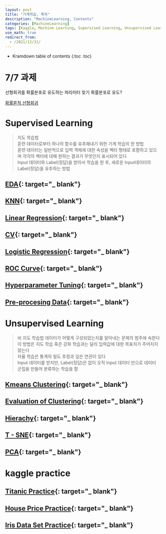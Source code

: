 ```yaml
---
layout: post
title: "기계학습, 목차"
description: "MachineLearning, Contents"
categories: [MachineLearning]
tags: [Kaggle, Machine Learning, Supervised Learning, Unsupervised Learning, EDA, KNN, Regression, CV, ROC Curve, Hyperparameter Tuning, Pre-procesing Data, Kmeans Clustering, Standardizaion, Hierachy, T-SNE, PCA]
use_math: true
redirect_from:
  - /2021/12/31/
---
```


* Kramdown table of contents
{:toc .toc}           
                   

# 7/7 과제    
선형회귀를 확률분포로 유도하는 파라미터 찾기
확률분포로 유도?     

[확률론적 선형회귀](https://datascienceschool.net/03%20machine%20learning/05.01%20%ED%99%95%EB%A5%A0%EB%A1%A0%EC%A0%81%20%EC%84%A0%ED%98%95%20%ED%9A%8C%EA%B7%80%EB%AA%A8%ED%98%95.html#id3)

# Supervised Learning    
> 지도 학습법     
> 훈련 데이터로부터 하나의 함수를 유추해내기 위한 기계 학습의 한 방법     
> 훈련 데이터는 일반적으로 입력 객체에 대한 속성을 벡터 형태로 포함하고 있으며 각각의 벡터에 대해 원하는 결과가 무엇인지 표시되어 있다    
> Input 데이터와 Label(정답)을 받아서 학습을 한 후, 새로운 Input데이터의 Label(정답)을 유추하는 방법    

## [EDA](https://aristohyun.github.io/blog/2021/06/17/EDA/){: target="_ blank"}    

## [KNN](https://aristohyun.github.io/blog/2021/06/18/KNN/){: target="_ blank"}    

## [Linear Regression](https://aristohyun.github.io/blog/2021/06/25/Linear-Regression/){: target="_ blank"}    

## [CV](https://aristohyun.github.io/blog/2021/06/26/Cross-Validation/){: target="_ blank"}    

## [Logistic Regression](https://aristohyun.github.io/blog/2021/07/01/Logistic-Regression/){: target="_ blank"}

## [ROC Curve](https://aristohyun.github.io/blog/2021/07/02/ROC-Curve/){: target="_ blank"}    

## [Hyperparameter Tuning](https://aristohyun.github.io/blog/2021/07/03/Hyperparameter-Tuning/){: target="_ blank"}    

## [Pre-procesing Data](https://aristohyun.github.io/blog/2021/07/08/Pre-Processing-data/){: target="_ blank"}    


# Unsupervised Learning    
> 비 지도 학습법
> 데이터가 어떻게 구성되었는지를 알아내는 문제의 범주에 속한다   
> 이 방법은 지도 학습 혹은 강화 학습과는 달리 입력값에 대한 목표치가 주어지지 않는다     
> 자율 학습은 통계의 밀도 추정과 깊은 연관이 있다    
> Input 데이터를 받지만, Label(정답)은 없이 오직 Input 데이터 만으로 데이터 군집을 만들어 분류하는 학습을 함    

## [Kmeans Clustering](https://aristohyun.github.io/blog/2021/07/09/KMEANS/){: target="_ blank"}    

## [Evaluation of Clustering](https://aristohyun.github.io/blog/2021/07/18/Evaluation-of-Clustering/){: target="_ blank"}    

## [Hierachy](https://aristohyun.github.io/blog/2021/07/25/Hierachy/){: target="_ blank"}    

## [T - SNE](https://aristohyun.github.io/blog/2021/07/26/T-SNE/){: target="_ blank"}    

## [PCA](https://aristohyun.github.io/blog/2021/07/31/PCA/){: target="_ blank"}    


# kaggle practice    

## [Titanic Practice](https://aristohyun.github.io/blog/2021/06/19/Titanic/){: target="_ blank"}    

## [House Price Practice](https://aristohyun.github.io/blog/2021/06/27/House-Price/){: target="_ blank"}    

## [Iris Data Set Practice](https://aristohyun.github.io/blog/2021/07/12/Kaggle-Iris/){: target="_ blank"}    

